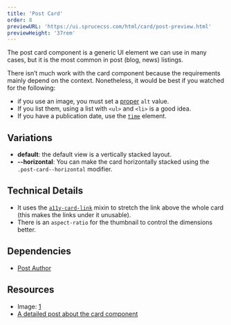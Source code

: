```yaml
---
title: 'Post Card'
order: 8
previewURL: 'https://ui.sprucecss.com/html/card/post-preview.html'
previewHeight: '37rem'
---
```


<p class="lead">The post card component is a generic UI element we can use in many cases, but it is the most common in post (blog, news) listings.</p>

There isn’t much work with the card component because the requirements mainly depend on the context. Nonetheless, it would be best if you watched for the following:

- if you use an image, you must set a [proper](https://bite-sized-a11y.com/4-write-better-alt-text/) `alt` value.
- If you list them, using a list with `<ul>` and `<li>` is a good idea.
- If you have a publication date, use the <code><a href="https://developer.mozilla.org/en-US/docs/Web/HTML/Element/time">time</a></code> element.

## Variations

- **default**: the default view is a vertically stacked layout.
- **--horizontal**: You can make the card horizontally stacked using the `.post-card--horizontal` modifier.

## Technical Details

- It uses the <code><a href="https://sprucecss.com/docs/sass/mixins#a11y-card-link">a11y-card-link</a></code> mixin to stretch the link above the whole card (this makes the links under it unusable).
- There is an `aspect-ratio` for the thumbnail to control the dimensions better.

## Dependencies

- [Post Author](/ui/content-and-layout/post-author)

## Resources

- Image: [1](https://unsplash.com/photos/WCID2JWoxwE)
- [A detailed post about the card component](https://inclusive-components.design/cards/)
